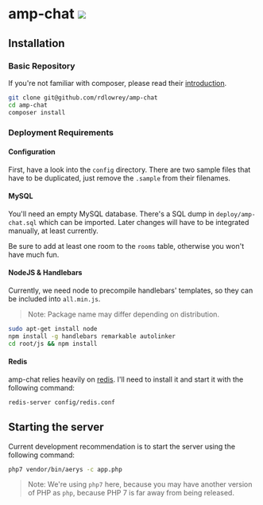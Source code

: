 # amp-chat [![](https://img.shields.io/badge/amp--chat-join%20Two%20Crowns-blue.svg)](https://dev.kelunik.com)

## Installation

### Basic Repository

If you're not familiar with composer, please read their [introduction](https://getcomposer.org/doc/00-intro.md).

```bash
git clone git@github.com/rdlowrey/amp-chat
cd amp-chat
composer install
```

### Deployment Requirements

#### Configuration

First, have a look into the `config` directory.
There are two sample files that have to be duplicated, just remove the `.sample` from their filenames.

#### MySQL

You'll need an empty MySQL database. There's a SQL dump in `deploy/amp-chat.sql` which can be imported.
Later changes will have to be integrated manually, at least currently.

Be sure to add at least one room to the `rooms` table, otherwise you won't have much fun.

#### NodeJS & Handlebars

Currently, we need node to precompile handlebars' templates, so they can be included into `all.min.js`.

> Note: Package name may differ depending on distribution.

```bash
sudo apt-get install node
npm install -g handlebars remarkable autolinker
cd root/js && npm install
```

#### Redis

amp-chat relies heavily on [redis](http://redis.io). I'll need to install it and start it with the following command:

```bash
redis-server config/redis.conf
```

## Starting the server

Current development recommendation is to start the server using the following command:

```bash
php7 vendor/bin/aerys -c app.php
```

> Note: We're using `php7` here, because you may have another version of PHP as `php`,
> because PHP 7 is far away from being released.
